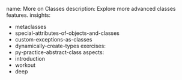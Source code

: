 name: More on Classes
description: Explore more advanced classes features.
insights:
  - metaclasses
  - special-attributes-of-objects-and-classes
  - custom-exceptions-as-classes
  - dynamically-create-types
exercises:
  - py-practice-abstract-class
aspects:
  - introduction
  - workout
  - deep
 
